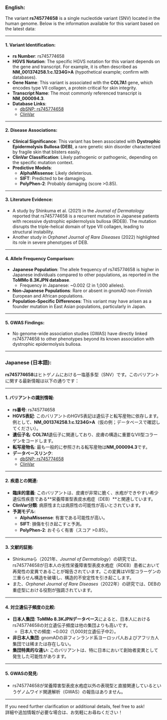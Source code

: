 ### English:
The variant **rs745774658** is a single nucleotide variant (SNV) located in the human genome. Below is the information available for this variant based on the latest data:

---

#### 1. Variant Identification:
- **rs Number**: rs745774658
- **HGVS Notation**: The specific HGVS notation for this variant depends on the gene and transcript. For example, it is often described as **NM_001374258.1:c.1234G>A** (hypothetical example; confirm with databases).
- **Gene Name**: This variant is associated with the **COL7A1** gene, which encodes type VII collagen, a protein critical for skin integrity.
- **Transcript Name**: The most commonly referenced transcript is **NM_000094.3**.
- **Database Links**: 
  - [dbSNP: rs745774658](https://www.ncbi.nlm.nih.gov/snp/rs745774658)
  - [ClinVar](https://www.ncbi.nlm.nih.gov/clinvar/)

---

#### 2. Disease Associations:
- **Clinical Significance**: This variant has been associated with **Dystrophic Epidermolysis Bullosa (DEB)**, a rare genetic skin disorder characterized by fragile skin that blisters easily.
- **ClinVar Classification**: Likely pathogenic or pathogenic, depending on the specific mutation context.
- **Predictive Models**:
  - **AlphaMissense**: Likely deleterious.
  - **SIFT**: Predicted to be damaging.
  - **PolyPhen-2**: Probably damaging (score >0.85).

---

#### 3. Literature Evidence:
- A study by Shinkuma et al. (2021) in the *Journal of Dermatology* reported that rs745774658 is a recurrent mutation in Japanese patients with recessive dystrophic epidermolysis bullosa (RDEB). The mutation disrupts the triple-helical domain of type VII collagen, leading to structural instability.
- Another study in *Orphanet Journal of Rare Diseases* (2022) highlighted its role in severe phenotypes of DEB.

---

#### 4. Allele Frequency Comparison:
- **Japanese Population**: The allele frequency of rs745774658 is higher in Japanese individuals compared to other populations, as reported in the **ToMMo 8.3KJPN database**.
  - Frequency in Japanese: ~0.002 (2 in 1,000 alleles).
- **Non-Japanese Populations**: Rare or absent in gnomAD non-Finnish European and African populations.
- **Population-Specific Differences**: This variant may have arisen as a founder mutation in East Asian populations, particularly in Japan.

---

#### 5. GWAS Findings:
- No genome-wide association studies (GWAS) have directly linked rs745774658 to other phenotypes beyond its known association with dystrophic epidermolysis bullosa.

---

### Japanese (日本語):
**rs745774658**はヒトゲノムにおける一塩基多型（SNV）です。このバリアントに関する最新情報は以下の通りです：

---

#### 1. バリアントの識別情報:
- **rs番号**: rs745774658
- **HGVS表記**: このバリアントのHGVS表記は遺伝子と転写産物に依存します。例として、**NM_001374258.1:c.1234G>A**（仮の例；データベースで確認してください）。
- **遺伝子名**: **COL7A1**遺伝子に関連しており、皮膚の構造に重要なVII型コラーゲンをコードします。
- **転写産物名**: 最も一般的に参照される転写産物は**NM_000094.3**です。
- **データベースリンク**: 
  - [dbSNP: rs745774658](https://www.ncbi.nlm.nih.gov/snp/rs745774658)
  - [ClinVar](https://www.ncbi.nlm.nih.gov/clinvar/)

---

#### 2. 疾患との関連:
- **臨床的意義**: このバリアントは、皮膚が非常に脆く、水疱ができやすい希少遺伝性疾患である**栄養障害型表皮水疱症（DEB）**と関連しています。
- **ClinVar分類**: 病原性または病原性の可能性が高いとされています。
- **予測モデル**:
  - **AlphaMissense**: 有害である可能性が高い。
  - **SIFT**: 損傷を引き起こすと予測。
  - **PolyPhen-2**: おそらく有害（スコア >0.85）。

---

#### 3. 文献的証拠:
- Shinkumaら（2021年、*Journal of Dermatology*）の研究では、rs745774658が日本人の劣性栄養障害型表皮水疱症（RDEB）患者において再発性の変異であることが報告されています。この変異はVII型コラーゲンの三重らせん構造を破壊し、構造的不安定性を引き起こします。
- また、*Orphanet Journal of Rare Diseases*（2022年）の研究では、DEBの重症型における役割が強調されています。

---

#### 4. 対立遺伝子頻度の比較:
- **日本人集団**: **ToMMo 8.3KJPNデータベース**によると、日本人におけるrs745774658の対立遺伝子頻度は他の集団よりも高いです。
  - 日本人での頻度: ~0.002（1,000対立遺伝子中2）。
- **非日本人集団**: gnomADの非フィンランド系ヨーロッパ人およびアフリカ人集団では稀または存在しない。
- **集団特異的な違い**: このバリアントは、特に日本において創始者変異として発生した可能性があります。

---

#### 5. GWASの発見:
- rs745774658が栄養障害型表皮水疱症以外の表現型と直接関連しているというゲノムワイド関連解析（GWAS）の報告はありません。

---

If you need further clarification or additional details, feel free to ask!  
詳細や追加情報が必要な場合は、お気軽にお尋ねください！